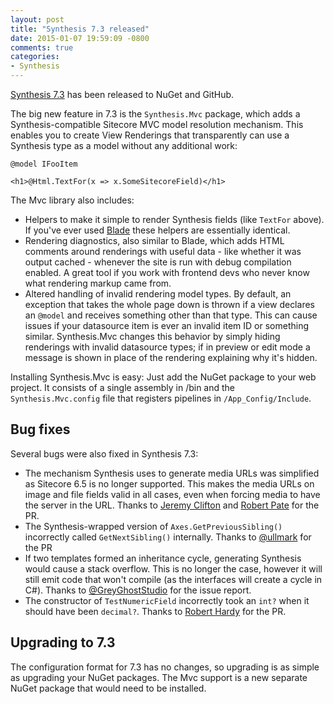 ```yaml
---
layout: post
title: "Synthesis 7.3 released"
date: 2015-01-07 19:59:09 -0800
comments: true
categories: 
- Synthesis
---
```


[Synthesis 7.3](https://www.nuget.org/packages/Synthesis) has been released to NuGet and GitHub.

The big new feature in 7.3 is the `Synthesis.Mvc` package, which adds a Synthesis-compatible Sitecore MVC model resolution mechanism. This enables you to create View Renderings that transparently can use a Synthesis type as a model without any additional work:

	@model IFooItem

	<h1>@Html.TextFor(x => x.SomeSitecoreField)</h1>

The Mvc library also includes:

 * Helpers to make it simple to render Synthesis fields (like `TextFor` above). If you've ever used [Blade](https://github.com/kamsar/Blade) these helpers are essentially identical. 
 * Rendering diagnostics, also similar to Blade, which adds HTML comments around renderings with useful data - like whether it was output cached - whenever the site is run with debug compilation enabled. A great tool if you work with frontend devs who never know what rendering markup came from.
 * Altered handling of invalid rendering model types. By default, an exception that takes the whole page down is thrown if a view declares an `@model` and receives something other than that type. This can cause issues if your datasource item is ever an invalid item ID or something similar. Synthesis.Mvc changes this behavior by simply hiding renderings with invalid datasource types; if in preview or edit mode a message is shown in place of the rendering explaining why it's hidden.

 Installing Synthesis.Mvc is easy: Just add the NuGet package to your web project. It consists of a single assembly in /bin and the `Synthesis.Mvc.config` file that registers pipelines in `/App_Config/Include`.

## Bug fixes

 Several bugs were also fixed in Synthesis 7.3:

* The mechanism Synthesis uses to generate media URLs was simplified as Sitecore 6.5 is no longer supported. This makes the media URLs on image and file fields valid in all cases, even when forcing media to have the server in the URL. Thanks to [Jeremy Clifton](https://github.com/jeremyclifton) and [Robert Pate](https://twitter.com/robertpateii) for the PR.
* The Synthesis-wrapped version of `Axes.GetPreviousSibling()` incorrectly called `GetNextSibling()` internally. Thanks to [@ullmark](https://twitter.com/ullmark) for the PR
* If two templates formed an inheritance cycle, generating Synthesis would cause a stack overflow. This is no longer the case, however it will still emit code that won't compile (as the interfaces will create a cycle in C#). Thanks to [@GreyGhostStudio](https://twitter.com/greyghoststudio) for the issue report.
* The constructor of `TestNumericField` incorrectly took an `int?` when it should have been `decimal?`. Thanks to [Robert Hardy](https://github.com/roberthardy) for the PR.

## Upgrading to 7.3

The configuration format for 7.3 has no changes, so upgrading is as simple as upgrading your NuGet packages. The Mvc support is a new separate NuGet package that would need to be installed.